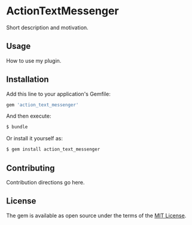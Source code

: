 # ActionTextMessenger
Short description and motivation.

## Usage
How to use my plugin.

## Installation
Add this line to your application's Gemfile:

```ruby
gem 'action_text_messenger'
```

And then execute:
```bash
$ bundle
```

Or install it yourself as:
```bash
$ gem install action_text_messenger
```

## Contributing
Contribution directions go here.

## License
The gem is available as open source under the terms of the [MIT License](https://opensource.org/licenses/MIT).
